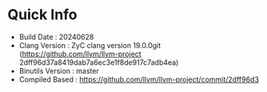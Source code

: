 # Quick Info
* Build Date : 20240628
* Clang Version : ZyC clang version 19.0.0git (https://github.com/llvm/llvm-project 2dff96d37a8419dab7a6ec3e1f8de917c7adb4ea)
* Binutils Version : master
* Compiled Based : https://github.com/llvm/llvm-project/commit/2dff96d3

